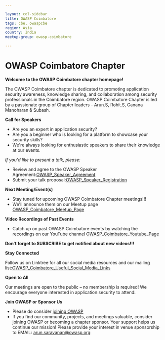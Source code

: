 ```yaml
---

layout: col-sidebar
title: OWASP Coimbatore
tags: cbe, owaspcbe
region: Asia
country: India
meetup-group: owasp-coimbatore

---
```


# OWASP Coimbatore Chapter

**Welcome to the OWASP Coimbatore chapter homepage!**

The OWASP Coimbatore chapter is dedicated to promoting application security awareness, knowledge sharing, and collaboration among security professionals in the Coimbatore region. 
OWASP Coimbatore Chapter is led by a passionate group of Chapter leaders - Arun.S, Rohit.S, Ganana Manoharan & Subash.



**Call for Speakers**

* Are you an expert in application security? 
* Are you a beginner who is looking for a platform to showcase your security skills? 
* We're always looking for enthusiastic speakers to share their knowledge at our events. 

*If you'd like to present a talk, please:*

* Review and agree to the OWASP Speaker Agreement:[OWASP_Speaker_Agreement](https://owasp.org/www-policy/legal/speaker-agreement2)
* Submit your talk proposal:[OWASP_Speaker_Registration](https://forms.gle/M7zLHXGAdo38Txo27)



  
**Next Meeting/Event(s)**

* Stay tuned for upcoming OWASP Coimbatore Chapter meetings!!! 
* We'll announce them on our Meetup page [OWASP_Coimbatore_Meetup_Page](https://www.meetup.com/owasp-coimbatore/) 



**Video Recordings of Past Events**

* Catch up on past OWASP Coimbatore events by watching the recordings on our YouTube channel
[OWASP_Coimbatore_Youtube_Page](https://www.youtube.com/owaspcoimbatore) 

**Don't forget to SUBSCRIBE to get notified about new videos!!!**




**Stay Connected**

Follow us on Linktree for all our social media resources and our mailing list:[OWASP_Coimbatore_Useful_Social_Media_Links](https://linktr.ee/OWASP_CBE)  




**Open to All**

Our meetings are open to the public – no membership is required! We encourage everyone interested in application security to attend.




**Join OWASP or Sponsor Us**

* Please do consider [joining OWASP](https://owasp.org/membership/)
* If you find our community, projects, and meetings valuable, consider joining OWASP or becoming a chapter sponsor. Your support helps us continue our mission!
Please provide your interest in venue sponsorship to EMAIL: arun.saravanan@owasp.org

